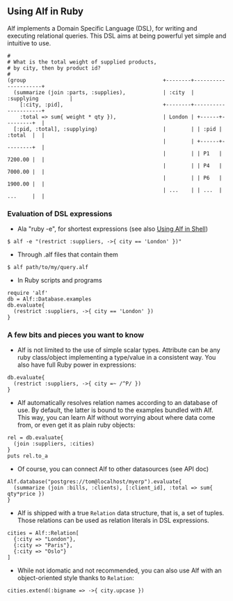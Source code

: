 ## Using Alf in Ruby

Alf implements a Domain Specific Language (DSL), for writing and executing relational queries. This DSL aims at being powerful yet simple and intuitive to use.

<pre class="theory"><code class="ruby">#                                                 
# What is the total weight of supplied products,     
# by city, then by product id?                    
#                                                 
(group                                            +--------+---------------------+
  (summarize (join :parts, :supplies),            | :city  | :supplying          |
    [:city, :pid],                                +--------+---------------------+
    :total => sum{ weight * qty }),               | London | +------+---------+  |
  [:pid, :total], :supplying)                     |        | | :pid | :total  |  |
                                                  |        | +------+---------+  |
                                                  |        | | P1   | 7200.00 |  |
                                                  |        | | P4   | 7000.00 |  |
                                                  |        | | P6   | 1900.00 |  |
                                                  | ...    | | ...  | ...     |  |
</code></pre>

### Evaluation of DSL expressions

* Ala "ruby -e", for shortest expressions (see also [Using Alf in Shell](shell/index))

<pre><code class="terminal">$ alf -e "(restrict :suppliers, ->{ city == 'London' })"</code></pre>

* Through .alf files that contain them

<pre><code class="terminal">$ alf path/to/my/query.alf</code></pre>

* In Ruby scripts and programs

<pre><code class="ruby">require 'alf'
db = Alf::Database.examples
db.evaluate{
  (restrict :suppliers, ->{ city == 'London' })
}
</code></pre>

### A few bits and pieces you want to know

* Alf is not limited to the use of simple scalar types. Attribute can be any ruby class/object implementing a type/value in a consistent way. You also have full Ruby power in expressions:

<pre><code class="ruby">db.evaluate{
  (restrict :suppliers, ->{ city =~ /^P/ })
}</code></pre>

* Alf automatically resolves relation names according to an database of use. By default, the latter is bound to the examples bundled with Alf. This way, you can learn Alf without worrying about where data come from, or even get it as plain ruby objects:

<pre><code class="ruby">rel = db.evaluate{
  (join :suppliers, :cities)
}
puts rel.to_a
</code></pre>

* Of course, you can connect Alf to other datasources (see API doc)

<pre><code class="ruby">Alf.database("postgres://tom@localhost/myerp").evaluate{
  (summarize (join :bills, :clients), [:client_id], :total => sum{ qty*price })
}
</code></pre>

* Alf is shipped with a true `Relation` data structure, that is, a set of tuples. Those relations can be used as relation literals in DSL expressions.

<pre><code class="ruby">cities = Alf::Relation[
  {:city => "London"},
  {:city => "Paris"},
  {:city => "Oslo"}
]
</code></pre>

* While not idomatic and not recommended, you can also use Alf with an object-oriented style thanks to `Relation`:

<pre><code class="ruby">cities.extend(:bigname => ->{ city.upcase })</code></pre>
